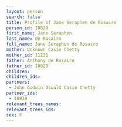```yaml
---
layout: person
search: false
title: Profile of Jane Seraphen de Rosairo
person_id: I0829
first_name: Jane Seraphen
last_name: de Rosairo
full_name: Jane Seraphen de Rosairo
mother: Unknown Casie Chetty
mother_id: I1231
father: Anthony de Rosairo
father_id: I0828
children:
children_ids:
partners:
 - John Godwin Oswald Casie Chetty
partner_ids:
 - I0830
relevant_trees_names:
relevant_trees_ids:
sex: F
---
```


